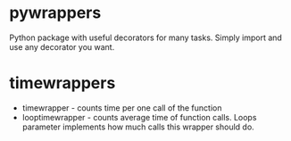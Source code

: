 # pywrappers
Python package with useful decorators for many tasks. Simply import and use any decorator you want.

# timewrappers
* timewrapper - counts time per one call of the function 
* looptimewrapper - counts average time of function calls. Loops parameter implements how much calls this wrapper should do.
